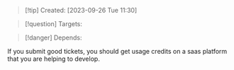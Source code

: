 
>[!tip] Created: [2023-09-26 Tue 11:30]

>[!question] Targets: 

>[!danger] Depends: 

If you submit good tickets, you should get usage credits on a saas platform that you are helping to develop.